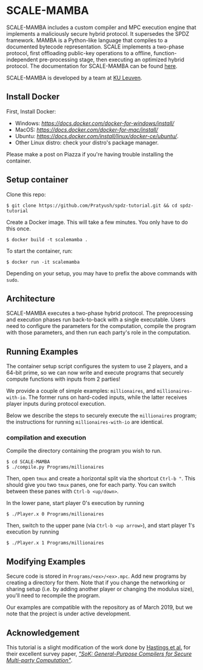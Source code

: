 # SCALE-MAMBA

SCALE-MAMBA includes a custom compiler and MPC execution engine that implements a maliciously secure hybrid protocol. It supersedes the SPDZ framework. MAMBA is a Python-like language that compiles to a documented bytecode representation. SCALE implements a two-phase protocol, first offloading public-key operations to a offline, function-independent pre-processing stage, then executing an optimized hybrid protocol.
The documentation for SCALE-MAMBA can be found [here](https://homes.esat.kuleuven.be/~nsmart/SCALE/Documentation.pdf).

SCALE-MAMBA is developed by a team at [KU Leuven](https://homes.esat.kuleuven.be/~nsmart/SCALE/).

## Install Docker

First, Install Docker:
* Windows: *https://docs.docker.com/docker-for-windows/install/*
* MacOS: *https://docs.docker.com/docker-for-mac/install/*
* Ubuntu: *https://docs.docker.com/install/linux/docker-ce/ubuntu/*.
* Other Linux distro: check your distro's package manager.

Please make a post on Piazza if you're having trouble installing the container.

## Setup container

Clone this repo:
```
$ git clone https://github.com/Pratyush/spdz-tutorial.git && cd spdz-tutorial
```
Create a Docker image. This will take a few minutes. You only have to do this once.
```
$ docker build -t scalemamba .
```
To start the container, run:
```
$ docker run -it scalemamba 
```

Depending on your setup, you may have to prefix the above commands with `sudo`.

## Architecture
SCALE-MAMBA executes a two-phase hybrid protocol. The preprocessing and execution phases run back-to-back with a single executable. Users need to configure the parameters for the computation, compile the program with those parameters, and then run each party's role in the computation.

## Running Examples

The container setup script configures the system to use 2 players, and a 64-bit prime, so we can now write and execute programs that securely compute functions with inputs from 2 parties!

We provide a couple of simple examples: `millionaires`, and `millionaires-with-io`. The former runs on hard-coded inputs, while the latter receives player inputs during protocol execution.

Below we describe the steps to securely execute the `millionaires` program; the instructions for running `millionaires-with-io` are identical.

### compilation and execution
Compile the directory containing the program you wish to run. 
```
$ cd SCALE-MAMBA
$ ./compile.py Programs/millionaires
```
Then, open `tmux` and create a horizontal split via the shortcut `Ctrl-b "`.
This should give you two `tmux` panes, one for each party. You can switch between these panes with `Ctrl-b <up/down>`.

In the lower pane, start player 0's execution by running
```
$ ./Player.x 0 Programs/millionaires
```
Then, switch to the upper pane (via `Ctrl-b <up arrow>`), and start player 1's execution by running
```
$ ./Player.x 1 Programs/millionaires
```

## Modifying Examples
Secure code is stored in `Programs/<ex>/<ex>.mpc`. Add new programs by creating
a directory for them. Note that if you change the networking or sharing setup
(i.e. by adding another player or changing the modulus size), you'll need to
recompile the program.

Our examples are compatible with the repository as of March 2019, but we note that the project is under active development.


## Acknowledgement

This tutorial is a slight modification of the work done by [Hastings et al.](https://github.com/MPC-SoK/frameworks) for their excellent survey paper, [*"SoK: General-Purpose Compilers for Secure Multi-party Computation"*](https://marsella.github.io/static/mpcsok.pdf).
